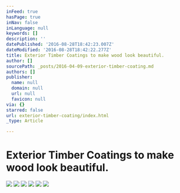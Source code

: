 ```yaml
---
inFeed: true
hasPage: true
inNav: false
inLanguage: null
keywords: []
description: ''
datePublished: '2016-08-28T18:42:23.007Z'
dateModified: '2016-08-28T18:42:22.277Z'
title: Exterior Timber Coatings to make wood look beautiful.
author: []
sourcePath: _posts/2016-04-09-exterior-timber-coating.md
authors: []
publisher:
  name: null
  domain: null
  url: null
  favicon: null
via: {}
starred: false
url: exterior-timber-coating/index.html
_type: Article

---
```

# Exterior Timber Coatings to make wood look beautiful.
![](https://the-grid-user-content.s3-us-west-2.amazonaws.com/f750f95f-ee58-4b58-96a9-303e92f17a26.jpg)
![](https://the-grid-user-content.s3-us-west-2.amazonaws.com/c7e29f26-2aa2-48d2-8376-6643a7cb8621.jpg)
![](https://the-grid-user-content.s3-us-west-2.amazonaws.com/e5f9a30f-97a3-4509-9049-5bd989a546af.jpg)
![](https://the-grid-user-content.s3-us-west-2.amazonaws.com/e3ede67a-28d4-4dd9-9f35-d23a718c13d0.jpg)
![](https://the-grid-user-content.s3-us-west-2.amazonaws.com/f66ceee4-242b-41b5-b117-cab81bedd524.jpg)
![](https://the-grid-user-content.s3-us-west-2.amazonaws.com/4d852cb0-a9da-450c-beb0-df8b18c051e6.jpg)